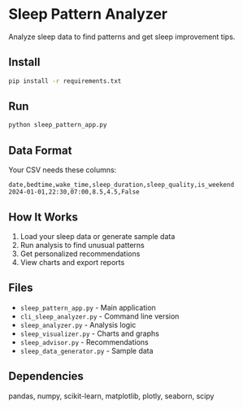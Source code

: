 # Sleep Pattern Analyzer

Analyze sleep data to find patterns and get sleep improvement tips.

## Install

```bash
pip install -r requirements.txt
```

## Run

```bash
python sleep_pattern_app.py
```

## Data Format

Your CSV needs these columns:
```csv
date,bedtime,wake_time,sleep_duration,sleep_quality,is_weekend
2024-01-01,22:30,07:00,8.5,4.5,False
```

## How It Works

1. Load your sleep data or generate sample data
2. Run analysis to find unusual patterns
3. Get personalized recommendations
4. View charts and export reports

## Files

- `sleep_pattern_app.py` - Main application
- `cli_sleep_analyzer.py` - Command line version
- `sleep_analyzer.py` - Analysis logic
- `sleep_visualizer.py` - Charts and graphs
- `sleep_advisor.py` - Recommendations
- `sleep_data_generator.py` - Sample data

## Dependencies

pandas, numpy, scikit-learn, matplotlib, plotly, seaborn, scipy
